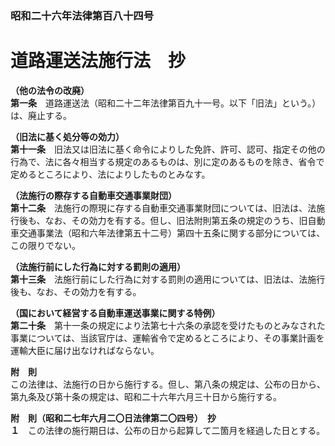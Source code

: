 ### 昭和二十六年法律第百八十四号  
# 道路運送法施行法　抄  
  
**（他の法令の改廃）**  
**第一条**　道路運送法（昭和二十二年法律第百九十一号。以下「旧法」という。）は、廃止する。  
  
**（旧法に基く処分等の効力）**  
**第十一条**　旧法又は旧法に基く命令によりした免許、許可、認可、指定その他の行為で、法に各々相当する規定のあるものは、別に定のあるものを除き、省令で定めるところにより、法によりしたものとみなす。  
  
**（法施行の際存する自動車交通事業財団）**  
**第十二条**　法施行の際現に存する自動車交通事業財団については、旧法は、法施行後も、なお、その効力を有する。但し、旧法附則第五条の規定のうち、旧自動車交通事業法（昭和六年法律第五十二号）第四十五条に関する部分については、この限りでない。  
  
**（法施行前にした行為に対する罰則の適用）**  
**第十三条**　法施行前にした行為に対する罰則の適用については、旧法は、法施行後も、なお、その効力を有する。  
  
**（国において経営する自動車運送事業に関する特例）**  
**第二十条**　第十一条の規定により法第七十六条の承認を受けたものとみなされた事業については、当該官庁は、運輸省令で定めるところにより、その事業計画を運輸大臣に届け出なければならない。  
  
**附　則**  
この法律は、法施行の日から施行する。但し、第八条の規定は、公布の日から、第九条及び第十条の規定は、昭和二十六年六月三十日から施行する。  
  
**附　則（昭和二七年六月二〇日法律第二〇四号）　抄**  
**１**　この法律の施行期日は、公布の日から起算して二箇月を経過した日とする。  
  
